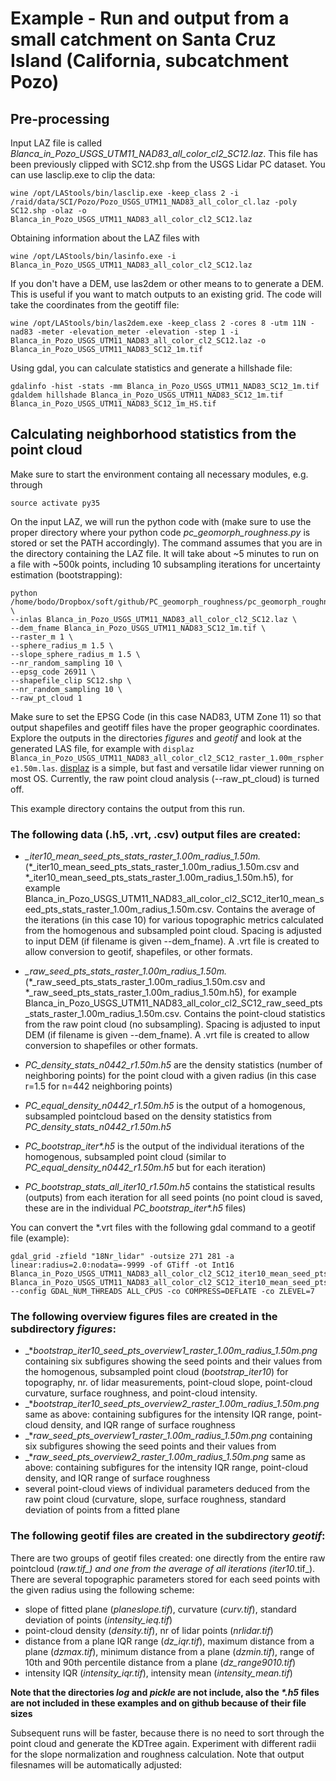 # Example - Run and output from a small catchment on Santa Cruz Island (California, subcatchment Pozo)
## Pre-processing
Input LAZ file is called _Blanca_in_Pozo_USGS_UTM11_NAD83_all_color_cl2_SC12.laz_. This file has been previously clipped with SC12.shp from the USGS Lidar PC dataset. You can use lasclip.exe to clip the data: 
```
wine /opt/LAStools/bin/lasclip.exe -keep_class 2 -i /raid/data/SCI/Pozo/Pozo_USGS_UTM11_NAD83_all_color_cl.laz -poly SC12.shp -olaz -o Blanca_in_Pozo_USGS_UTM11_NAD83_all_color_cl2_SC12.laz
```

Obtaining information about the LAZ files with
```
wine /opt/LAStools/bin/lasinfo.exe -i Blanca_in_Pozo_USGS_UTM11_NAD83_all_color_cl2_SC12.laz
```

If you don't have a DEM, use las2dem or other means to to generate a DEM. This is useful if you want to match outputs to an existing grid. The code will take the coordinates from the geotiff file:
```
wine /opt/LAStools/bin/las2dem.exe -keep_class 2 -cores 8 -utm 11N -nad83 -meter -elevation_meter -elevation -step 1 -i Blanca_in_Pozo_USGS_UTM11_NAD83_all_color_cl2_SC12.laz -o Blanca_in_Pozo_USGS_UTM11_NAD83_SC12_1m.tif
```

Using gdal, you can calculate statistics and generate a hillshade file:
```
gdalinfo -hist -stats -mm Blanca_in_Pozo_USGS_UTM11_NAD83_SC12_1m.tif
gdaldem hillshade Blanca_in_Pozo_USGS_UTM11_NAD83_SC12_1m.tif Blanca_in_Pozo_USGS_UTM11_NAD83_SC12_1m_HS.tif
```

## Calculating neighborhood statistics from the point cloud
Make sure to start the environment containg all necessary modules, e.g. through
```
source activate py35
```

On the input LAZ, we will run the python code with (make sure to use the proper directory where your python code _pc_geomorph_roughness.py_ is stored or set the PATH accordingly). The command assumes that you are in the directory containing the LAZ file. It will take about ~5 minutes to run on a file with ~500k points, including 10 subsampling iterations for uncertainty estimation (bootstrapping):
```
python /home/bodo/Dropbox/soft/github/PC_geomorph_roughness/pc_geomorph_roughness.py \
--inlas Blanca_in_Pozo_USGS_UTM11_NAD83_all_color_cl2_SC12.laz \
--dem_fname Blanca_in_Pozo_USGS_UTM11_NAD83_SC12_1m.tif \
--raster_m 1 \
--sphere_radius_m 1.5 \
--slope_sphere_radius_m 1.5 \
--nr_random_sampling 10 \
--epsg_code 26911 \
--shapefile_clip SC12.shp \
--nr_random_sampling 10 \
--raw_pt_cloud 1
```
Make sure to set the EPSG Code (in this case NAD83, UTM Zone 11) so that output shapefiles and geotiff files have the proper geographic coordinates. Explore the outputs in the directories _figures_ and _geotif_ and look at the generated LAS file, for example with ```displaz Blanca_in_Pozo_USGS_UTM11_NAD83_all_color_cl2_SC12_raster_1.00m_rsphere1.50m.las```. [displaz](https://github.com/c42f/displaz) is a simple, but fast and versatile lidar viewer running on most OS.
Currently, the raw point cloud analysis (--raw_pt_cloud) is turned off.

This example directory contains the output from this run. 

### The following data (.h5, .vrt, .csv) output files are created:
- _*_iter10_mean_seed_pts_stats_raster_1.00m_radius_1.50m.*_ (*_iter10_mean_seed_pts_stats_raster_1.00m_radius_1.50m.csv and *_iter10_mean_seed_pts_stats_raster_1.00m_radius_1.50m.h5), for example Blanca_in_Pozo_USGS_UTM11_NAD83_all_color_cl2_SC12_iter10_mean_seed_pts_stats_raster_1.00m_radius_1.50m.csv. Contains the average of the iterations (in this case 10) for various topographic metrics calculated from the homogenous and subsampled point cloud. Spacing is adjusted to input DEM (if filename is given --dem_fname). A .vrt file is created to allow conversion to geotif, shapefiles, or other formats.

- _*_raw_seed_pts_stats_raster_1.00m_radius_1.50m.*_ (*_raw_seed_pts_stats_raster_1.00m_radius_1.50m.csv and *_raw_seed_pts_stats_raster_1.00m_radius_1.50m.h5), for example Blanca_in_Pozo_USGS_UTM11_NAD83_all_color_cl2_SC12_raw_seed_pts_stats_raster_1.00m_radius_1.50m.csv. Contains the point-cloud statistics from the raw point cloud (no subsampling). Spacing is adjusted to input DEM (if filename is given --dem_fname). A .vrt file is created to allow conversion to shapefiles or other formats.

- _PC_density_stats_n0442_r1.50m.h5_ are the density statistics (number of neighboring points) for the point cloud with a given radius (in this case r=1.5 for n=442 neighboring points)

- _PC_equal_density_n0442_r1.50m.h5_ is the output of a homogenous, subsampled pointcloud based on the density statistics from _PC_density_stats_n0442_r1.50m.h5_

- _PC_bootstrap_iter*.h5_ is the output of the individual iterations of the homogenous, subsampled point cloud (similar to _PC_equal_density_n0442_r1.50m.h5_ but for each iteration)

- _PC_bootstrap_stats_all_iter10_r1.50m.h5_ contains the statistical results (outputs) from each iteration for all seed points (no point cloud is saved, these are in the individual _PC_bootstrap_iter*.h5_ files)

You can convert the *.vrt files with the following gdal command to a geotif file (example):
```
gdal_grid -zfield "18Nr_lidar" -outsize 271 281 -a linear:radius=2.0:nodata=-9999 -of GTiff -ot Int16 Blanca_in_Pozo_USGS_UTM11_NAD83_all_color_cl2_SC12_iter10_mean_seed_pts_stats_raster_1.00m_radius_1.50m.vrt Blanca_in_Pozo_USGS_UTM11_NAD83_all_color_cl2_SC12_iter10_mean_seed_pts_stats_raster_1.00m_radius_1.50m_nrlidar.tif --config GDAL_NUM_THREADS ALL_CPUS -co COMPRESS=DEFLATE -co ZLEVEL=7
```

### The following overview figures files are created in the subdirectory _figures_:
- _*_bootstrap_iter10_seed_pts_overview1_raster_1.00m_radius_1.50m.png_ containing six subfigures showing the seed points and their values from the homogenous, subsampled point cloud (_bootstrap_iter10_) for topography, nr. of lidar measurements, point-cloud slope, point-cloud curvature, surface roughness, and point-cloud intensity.
- _*_bootstrap_iter10_seed_pts_overview2_raster_1.00m_radius_1.50m.png_ same as above: containing subfigures for the intensity IQR range, point-cloud density, and IQR range of surface roughness
- _*_raw_seed_pts_overview1_raster_1.00m_radius_1.50m.png_ containing six subfigures showing the seed points and their values from 
- _*_raw_seed_pts_overview2_raster_1.00m_radius_1.50m.png_ same as above: containing subfigures for the intensity IQR range, point-cloud density, and IQR range of surface roughness
- several point-cloud views of individual parameters deduced from the raw point cloud (curvature, slope, surface roughness, standard deviation of points from a fitted plane

### The following geotif files are created in the subdirectory _geotif_:
There are two groups of geotif files created: one directly from the entire raw pointcloud (_raw_*.tif_) and one from the average of all iterations (_iter10_*.tif_). There are several topographic parameters stored for each seed points with the given radius using the following scheme: 
- slope of fitted plane (_planeslope.tif_), curvature (_curv.tif_), standard deviation of points (_intensity_ieq.tif_)
- point-cloud density (_density.tif_), nr of lidar points (_nrlidar.tif_)
- distance from a plane IQR range (_dz_iqr.tif_), maximum distance from a plane (_dzmax.tif_), minimum distance from a plane (_dzmin.tif_), range of 10th and 90th percentile distance from a plane (_dz_range9010.tif_)
- intensity IQR (_intensity_iqr.tif_), intensity mean (_intensity_mean.tif_)


**Note that the directories _log_ and _pickle_ are not include, also the _*.h5_ files are not included in these examples and on github because of their file sizes**


Subsequent runs will be faster, because there is no need to sort through the point cloud and generate the KDTree again. Experiment with different radii for the slope normalization and roughness calculation. Note that output filesnames will be automatically adjusted:
